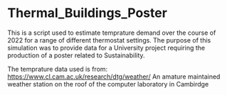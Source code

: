 # Thermal_Buildings_Poster

This is a script used to estimate temprature demand over the course of 2022 for a range of different thermostat settings.
The purpose of this simulation was to provide data for a University project requiring the production of a poster related to Sustainability.

The temprature data used is from: 
https://www.cl.cam.ac.uk/research/dtg/weather/
An amature maintained weather station on the roof of the computer laboratory in Cambirdge
